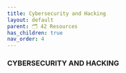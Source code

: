 ```yaml
---
title: Cybersecurity and Hacking
layout: default
parent: 🗂️ 42 Resources
has_children: true
nav_order: 4
---
```


### **CYBERSECURITY AND HACKING**